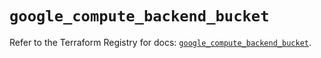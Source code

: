 # `google_compute_backend_bucket`

Refer to the Terraform Registry for docs: [`google_compute_backend_bucket`](https://registry.terraform.io/providers/hashicorp/google/6.49.3/docs/resources/compute_backend_bucket).
